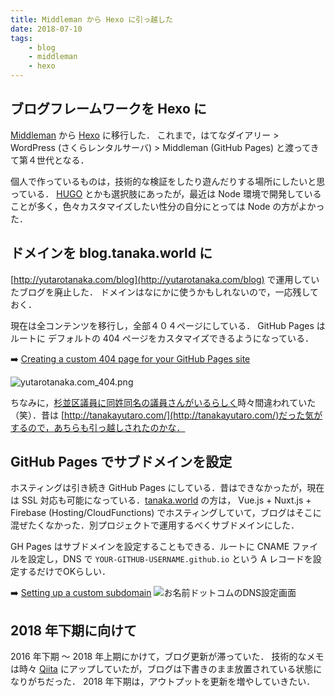 ```yaml
---
title: Middleman から Hexo に引っ越した
date: 2018-07-10
tags:
    - blog
    - middleman
    - hexo
---
```


## ブログフレームワークを Hexo に

[Middleman](https://middlemanapp.com/) から [Hexo](https://hexo.io/) に移行した．
これまで，はてなダイアリー > WordPress (さくらレンタルサーバ) > Middleman (GitHub Pages) と渡ってきて第４世代となる．

個人で作っているものは，技術的な検証をしたり遊んだりする場所にしたいと思っている．
[HUGO](https://gohugo.io/) とかも選択肢にあったが，最近は Node 環境で開発していることが多く，色々カスタマイズしたい性分の自分にとっては Node の方がよかった．

## ドメインを blog.tanaka.world に

[http://yutarotanaka.com/blog](http://yutarotanaka.com/blog) で運用していたブログを廃止した．
ドメインはなにかに使うかもしれないので，一応残しておく．

現在は全コンテンツを移行し，全部４０４ページにしている．
GitHub Pages はルートに  デフォルトの 404 ページをカスタマイズできるようになっている．

➡️ [Creating a custom 404 page for your GitHub Pages site](https://help.github.com/articles/creating-a-custom-404-page-for-your-github-pages-site/)

![yutarotanaka.com_404.png](yutarotanaka.com_404.png "yutarotanaka.com_404")


ちなみに，[杉並区議員に同姓同名の議員さんがいるらしく](http://blog.tanakayutaro.net/)時々間違われていた（笑）．昔は [http://tanakayutaro.com/](http://tanakayutaro.com/)だった気がするので，あちらも引っ越しされたのかな．

## GitHub Pages でサブドメインを設定

ホスティングは引き続き GitHub Pages にしている．昔はできなかったが，現在は SSL 対応も可能になっている．[tanaka.world](https://tanaka.world) の方は， Vue.js + Nuxt.js + Firebase (Hosting/CloudFunctions) でホスティングしていて，ブログはそこに混ぜたくなかった．別プロジェクトで運用するべくサブドメインにした．

GH Pages はサブドメインを設定することもできる．ルートに CNAME ファイルを設定し，DNS で `YOUR-GITHUB-USERNAME.github.io` という A レコードを設定するだけでOKらしい．

➡️ [Setting up a custom subdomain](https://help.github.com/articles/setting-up-a-custom-subdomain/#configuring-a-cname-record-with-your-dns-provider)
![お名前ドットコムのDNS設定画面](gh-pages-sub-domain.png "お名前ドットコムのDNS設定画面")

## 2018 年下期に向けて

2016 年下期 〜 2018 年上期にかけて，ブログ更新が滞っていた．
技術的なメモは時々 [Qiita](https://qiita.com/tanakaworld) にアップしていたが，ブログは下書きのまま放置されている状態になりがちだった．
2018 年下期は，アウトプットを更新を増やしていきたい．
